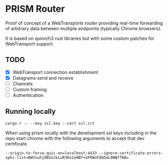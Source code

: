 # PRISM Router

Proof of concept of a WebTransports router providing real-time forwarding of arbitrary data between multiple endpoints (typically Chrome browsers).

It is based on quinn/h3 rust libraries but with some custom patches for WebTransport support.

## TODO

- [X] WebTransport connection establishment
- [X] Datagrams send and receive 
- [ ] Channels
- [ ] Custom framing
- [ ] Authentication

## Running locally

```
cargo r -- --key ssl.key --cert ssl.crt
```

When using prism locally with the development ssl keys including in the repo start chrome with the following arguments to accept that dev certificate.

```
--origin-to-force-quic-on=localhost:4433 --ignore-certificate-errors-spki-list=BWtnuhjDBSoJeLuR3Ko1e8BT+oFRWoF8bDaL0NW7fBA=
```
